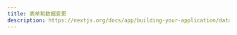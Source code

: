 ```yaml
---
title: 表单和数据变更
description: https://nextjs.org/docs/app/building-your-application/data-fetching/forms-and-mutations
---
```

